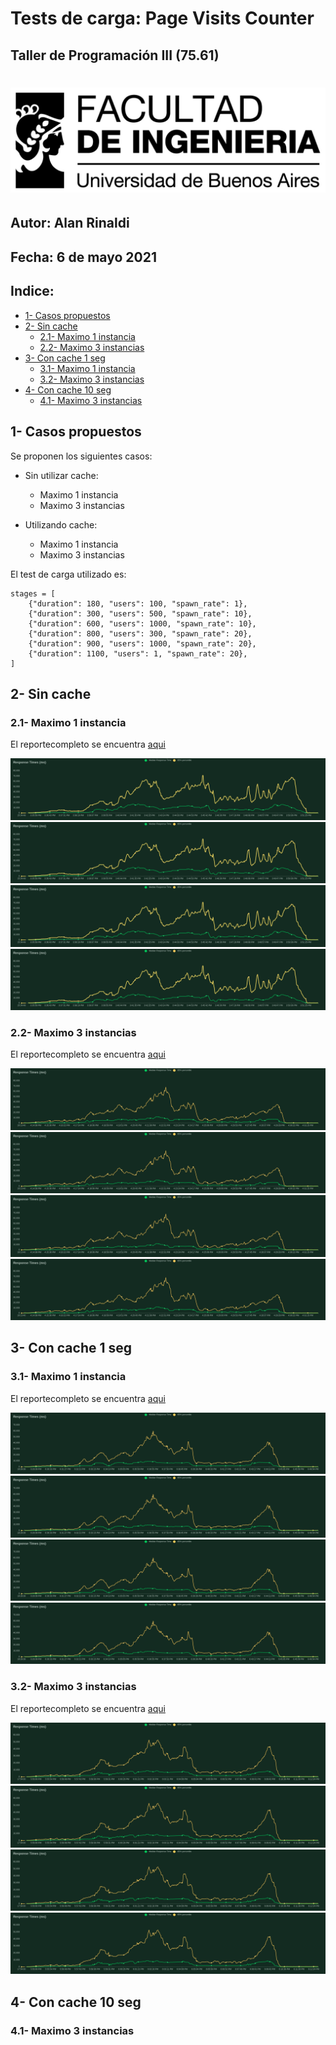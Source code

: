 # Tests de carga: Page Visits Counter
## Taller de Programación III (75.61)

<h1 align="center">
  <img src="./images/logofiuba.jpg" alt="logo fiuba">
</h1>

## Autor: Alan Rinaldi
## Fecha: 6 de mayo 2021




## Indice:

- [1- Casos propuestos](#1--casos-propuestos)
- [2- Sin cache](#2--sin-cache)
    - [2.1- Maximo 1 instancia](#21--maximo-1-instancia)
    - [2.2- Maximo 3 instancias](#22--maximo-3-instancias)
- [3- Con cache 1 seg](#3--con-cache-1-seg)
    - [3.1- Maximo 1 instancia](#31--maximo-1-instancia)
    - [3.2- Maximo 3 instancias](#32--maximo-3-instancias)
- [4- Con cache 10 seg](#4--con-cache-10-seg)
    - [4.1- Maximo 3 instancias](#41--maximo-3-instancias)

## 1- Casos propuestos

Se proponen los siguientes casos:

* Sin utilizar cache:
    * Maximo 1 instancia
    * Maximo 3 instancias

* Utilizando cache:
    * Maximo 1 instancia
    * Maximo 3 instancias

El test de carga utilizado es:

```
stages = [
    {"duration": 180, "users": 100, "spawn_rate": 1},
    {"duration": 300, "users": 500, "spawn_rate": 10},
    {"duration": 600, "users": 1000, "spawn_rate": 10},
    {"duration": 800, "users": 300, "spawn_rate": 20},
    {"duration": 900, "users": 1000, "spawn_rate": 20},
    {"duration": 1100, "users": 1, "spawn_rate": 20},
]
```

## 2- Sin cache
### 2.1- Maximo 1 instancia

El reportecompleto se encuentra [aqui](./reportes/sin_cache_1_instancia_response_time.index)

<img src="/images/sin_cache_1_instancia_response_time.png">
<img src="/images/sin_cache_1_instancia_response_time.png">
<img src="/images/sin_cache_1_instancia_response_time.png">
<img src="/images/sin_cache_1_instancia_response_time.png">

### 2.2- Maximo 3 instancias

El reportecompleto se encuentra [aqui](./reportes/sin_cache_3_instancia_response_time.index)

<img src="/images/sin_cache_3_instancia_response_time.png">
<img src="/images/sin_cache_3_instancia_response_time.png">
<img src="/images/sin_cache_3_instancia_response_time.png">
<img src="/images/sin_cache_3_instancia_response_time.png">

## 3- Con cache 1 seg
### 3.1- Maximo 1 instancia

El reportecompleto se encuentra [aqui](./reportes/con_cache_1_instancia_response_time.index)

<img src="/images/con_cache_1_instancia_response_time.png">
<img src="/images/con_cache_1_instancia_response_time.png">
<img src="/images/con_cache_1_instancia_response_time.png">
<img src="/images/con_cache_1_instancia_response_time.png">

### 3.2- Maximo 3 instancias

El reportecompleto se encuentra [aqui](./reportes/con_cache_3_instancia_response_time.index)

<img src="/images/con_cache_3_instancia_response_time.png">
<img src="/images/con_cache_3_instancia_response_time.png">
<img src="/images/con_cache_3_instancia_response_time.png">
<img src="/images/con_cache_3_instancia_response_time.png">

## 4- Con cache 10 seg
### 4.1- Maximo 3 instancias

